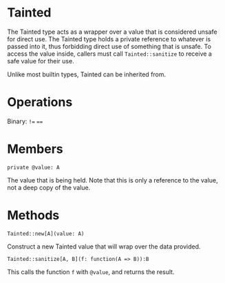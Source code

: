 Tainted
=======

The Tainted type acts as a wrapper over a value that is considered unsafe for direct use. The Tainted type holds a private reference to whatever is passed into it, thus forbidding direct use of something that is unsafe. To access the value inside, callers must call `Tainted::sanitize` to receive a safe value for their use.

Unlike most builtin types, Tainted can be inherited from.

# Operations

Binary: `!=` `==`

# Members

`private @value: A`

The value that is being held. Note that this is only a reference to the value, not a deep copy of the value.


# Methods

`Tainted::new[A](value: A)`

Construct a new Tainted value that will wrap over the data provided.

`Tainted::sanitize[A, B](f: function(A => B)):B`

This calls the function `f` with `@value`, and returns the result.
